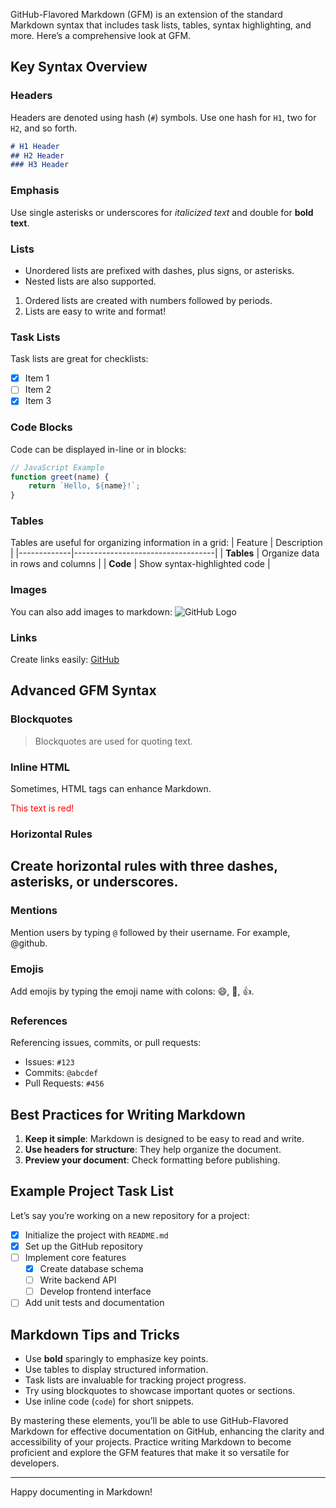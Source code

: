 GitHub-Flavored Markdown (GFM) is an extension of the standard Markdown syntax that includes task lists, tables, syntax highlighting, and more. Here’s a comprehensive look at GFM.

## Key Syntax Overview

### Headers
Headers are denoted using hash (`#`) symbols. Use one hash for `H1`, two for `H2`, and so forth.
```markdown
# H1 Header
## H2 Header
### H3 Header
```

### Emphasis
Use single asterisks or underscores for *italicized text* and double for **bold text**.

### Lists
- Unordered lists are prefixed with dashes, plus signs, or asterisks.
- Nested lists are also supported.

1. Ordered lists are created with numbers followed by periods.
2. Lists are easy to write and format!

### Task Lists
Task lists are great for checklists:
- [x] Item 1
- [ ] Item 2
- [x] Item 3

### Code Blocks
Code can be displayed in-line or in blocks:
```javascript
// JavaScript Example
function greet(name) {
    return `Hello, ${name}!`;
}
```

### Tables
Tables are useful for organizing information in a grid:
| Feature     | Description                       |
|-------------|-----------------------------------|
| **Tables**  | Organize data in rows and columns |
| **Code**    | Show syntax-highlighted code      |

### Images
You can also add images to markdown:
![GitHub Logo](https://github.githubassets.com/images/modules/logos_page/GitHub-Mark.png)

### Links
Create links easily: [GitHub](https://github.com)

## Advanced GFM Syntax

### Blockquotes
> Blockquotes are used for quoting text.

### Inline HTML
Sometimes, HTML tags can enhance Markdown.
<div style="color: red;">This text is red!</div>

### Horizontal Rules
Create horizontal rules with three dashes, asterisks, or underscores.
---

### Mentions
Mention users by typing `@` followed by their username. For example, @github.

### Emojis
Add emojis by typing the emoji name with colons: :smile:, :rocket:, :+1:.

### References
Referencing issues, commits, or pull requests:
- Issues: `#123`
- Commits: `@abcdef`
- Pull Requests: `#456`

## Best Practices for Writing Markdown

1. **Keep it simple**: Markdown is designed to be easy to read and write.
2. **Use headers for structure**: They help organize the document.
3. **Preview your document**: Check formatting before publishing.

## Example Project Task List
Let’s say you’re working on a new repository for a project:
- [x] Initialize the project with `README.md`
- [x] Set up the GitHub repository
- [ ] Implement core features
  - [x] Create database schema
  - [ ] Write backend API
  - [ ] Develop frontend interface
- [ ] Add unit tests and documentation

## Markdown Tips and Tricks

- Use **bold** sparingly to emphasize key points.
- Use tables to display structured information.
- Task lists are invaluable for tracking project progress.
- Try using blockquotes to showcase important quotes or sections.
- Use inline code (`code`) for short snippets.

By mastering these elements, you’ll be able to use GitHub-Flavored Markdown for effective documentation on GitHub, enhancing the clarity and accessibility of your projects. Practice writing Markdown to become proficient and explore the GFM features that make it so versatile for developers.

---

Happy documenting in Markdown!

